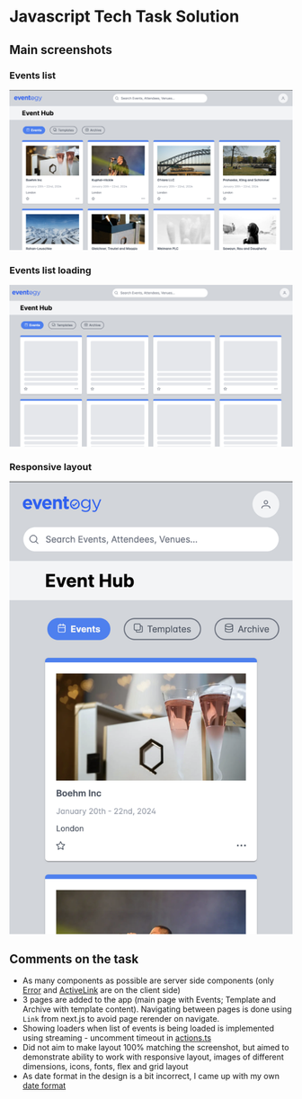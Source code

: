 # Javascript Tech Task Solution

## Main screenshots

### Events list
![event_list](../public/screenshot.png)

### Events list loading
![event_list_loading](../public/loading.png)

### Responsive layout
![mobile](../public/mobile.png)

## Comments on the task

- As many components as possible are server side components (only [Error](../app/error.tsx) and [ActiveLink](../app/ui/ActiveLink.tsx) are on the client side)
- 3 pages are added to the app (main page with Events; Template and Archive with template content). Navigating between pages is done using `Link` from next.js to avoid page rerender on navigate.
- Showing loaders when list of events is being loaded is implemented using streaming - uncomment timeout in [actions.ts](../app/lib/actions.ts)
- Did not aim to make layout 100% matching the screenshot, but aimed to demonstrate ability to work with responsive layout, images of different dimensions, icons, fonts, flex and grid layout
- As date format in the design is a bit incorrect, I came up with my own [date format](../app/lib/helpers.ts)
